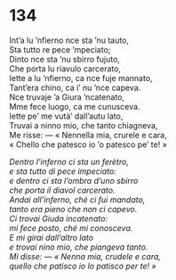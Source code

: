 # 134
  
Int’a lu ’nfierno nce sta ’nu tauto,  
Sta tutto re pece ’mpeciato;  
Dinto nce sta ’nu sbirro fujuto,  
Che porta lu riavulo carcerato,  
Iette a lu ’nfierno, ca nce fuje mannato,  
Tant’era chino, ca i’ nu ’nce capeva.  
Nce truvaje ’a Giura ’ncatenato,  
Mme fece luogo, ca me cunusceva.  
Iette pe’ me vutà’ dall’autu lato,  
Truvai a ninno mio, che tanto chiagneva,  
Me risse: — « Nennella mia, crurele e cara,  
« Chello che patesco io ’o patesco pe’ te! »

*Dentro l’inferno ci sta un ferètro,  
e sta tutto di pece impeciato:  
e dentro ci sta l’ombra d’uno sbirro  
che porta il diavol carcerato.  
Andai all’inferno, ché ci fui mandato,  
tanto era pieno che non ci capevo.  
Ci trovai Giuda incatenato:  
mi fece posto, ché mi conosceva.  
E mi girai dall’altro lato  
e trovai nino mio, che piangeva tanto.  
Mi disse: — « Nenna mia, crudele e cara,  
quello che patisco io lo patisco per te! »*


